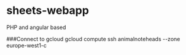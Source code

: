 # sheets-webapp
PHP and angular based 


###Connect to gcloud
gcloud compute ssh  animalnoteheads --zone europe-west1-c
